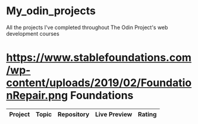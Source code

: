 # My_odin_projects
All the projects I've completed throughout The Odin Project's web development courses

# https://www.stablefoundations.com/wp-content/uploads/2019/02/FoundationRepair.png Foundations

| Project | Topic|Repository| Live Preview| Rating                       
|--|-----|-----|------|--|
